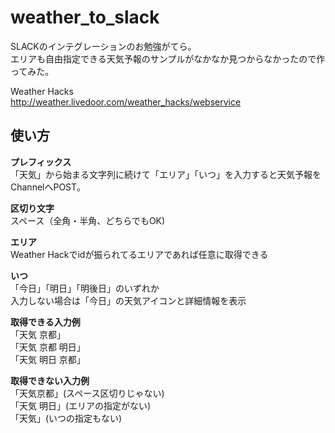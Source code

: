 # weather_to_slack

SLACKのインテグレーションのお勉強がてら。  
エリアも自由指定できる天気予報のサンプルがなかなか見つからなかったので作ってみた。  

Weather Hacks  
http://weather.livedoor.com/weather_hacks/webservice

## 使い方

__プレフィックス__  
「天気」から始まる文字列に続けて「エリア」「いつ」を入力すると天気予報をChannelへPOST。

__区切り文字__  
スペース（全角・半角、どちらでもOK)

__エリア__  
Weather Hackでidが振られてるエリアであれば任意に取得できる

__いつ__  
「今日」「明日」「明後日」のいずれか  
入力しない場合は「今日」の天気アイコンと詳細情報を表示

__取得できる入力例__  
「天気 京都」  
「天気 京都 明日」  
「天気 明日 京都」

__取得できない入力例__  
「天気京都」(スペース区切りじゃない)  
「天気 明日」(エリアの指定がない)  
「天気」(いつの指定もない)
